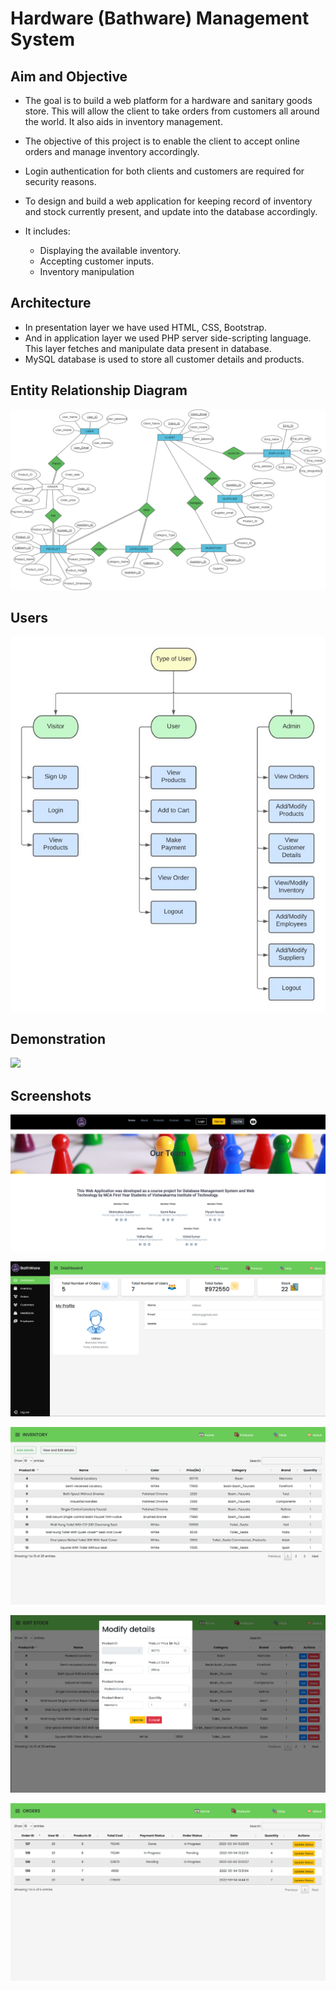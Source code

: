 # Hardware (Bathware) Management System

## Aim and Objective

- The goal is to build a web platform for a hardware and sanitary goods store. This will allow the client to take orders from customers all around the world. It also aids in inventory management.
- The objective of this project is to enable the client to accept online orders and manage inventory accordingly.
- Login authentication for both clients and customers are required for security reasons.
- To design and build a web application for keeping record of inventory and stock currently present, and update into the database accordingly.
- It includes:

    - Displaying the available inventory.
    - Accepting customer inputs.
    - Inventory manipulation

## Architecture

- In presentation layer we have used HTML, CSS, Bootstrap.
- And in application layer we used PHP server side-scripting language. This layer fetches and manipulate data present in database.
- MySQL database is used to store all customer details and products.

## Entity Relationship Diagram

![](ER.png)

## Users

![](users.jpg)

## Demonstration

![](Recording%202023-04-30%20000024.gif)

## Screenshots

![](About.png)


![](Dashboard.png)


![](Inventory.png)


![](Edit%20Inventory.png)


![](Orders.png)
 